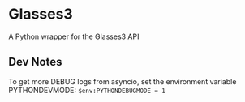 # Glasses3

A Python wrapper for the Glasses3 API

## Dev Notes
To get more DEBUG logs from asyncio, set the environment variable PYTHONDEVMODE:
```$env:PYTHONDEBUGMODE = 1```
